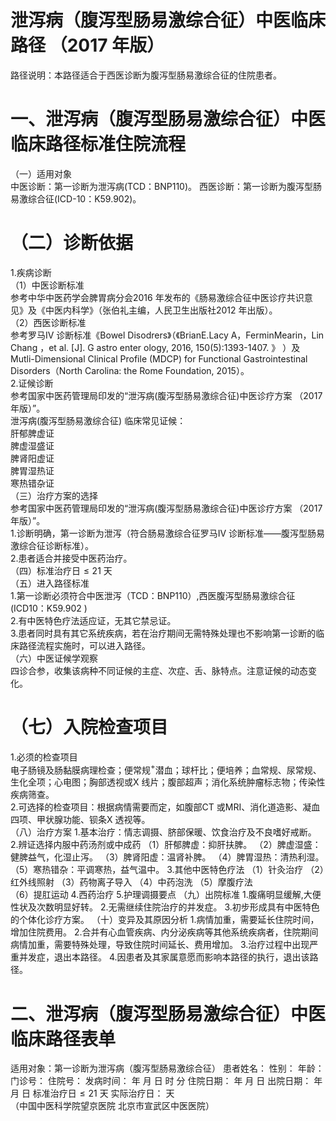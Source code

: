 # 泄泻病（腹泻型肠易激综合征）中医临床路径 （2017 年版）  
路径说明：本路径适合于西医诊断为腹泻型肠易激综合征的住院患者。  
# 一、泄泻病（腹泻型肠易激综合征）中医临床路径标准住院流程  
（一）适用对象  
中医诊断：第一诊断为泄泻病(TCD：BNP110)。 西医诊断：第一诊断为腹泻型肠易激综合征(ICD-10：K59.902)。  
# （二）诊断依据  
1.疾病诊断  
（1）中医诊断标准  
参考中华中医药学会脾胃病分会2016 年发布的《肠易激综合征中医诊疗共识意见》及《中医内科学》（张伯礼主编，人民卫生出版社2012 年出版）。  
（2）西医诊断标准  
参考罗马IV 诊断标准《Bowel Disodrers》（《BrianE.Lacy A，FerminMearin，Lin Chang ，et al. [J]. G astro enter ology, 2016, 150(5):1393-1407. 》 ）及 Mutli-Dimensional Clinical Profile (MDCP) for Functional Gastrointestinal  Disorders（North Carolina: the Rome Foundation, 2015）。  
2.证候诊断  
参考国家中医药管理局印发的“泄泻病(腹泻型肠易激综合征)中医诊疗方案
（2017 年版）”。  
泄泻病(腹泻型肠易激综合征) 临床常见证候：  
肝郁脾虚证  
脾虚湿盛证  
脾肾阳虚证  
脾胃湿热证  
寒热错杂证  
（三）治疗方案的选择  
参考国家中医药管理局印发的“泄泻病(腹泻型肠易激综合征)中医诊疗方案
（2017 年版）”。  
1.诊断明确，第一诊断为泄泻（符合肠易激综合征罗马IV 诊断标准——腹泻型肠易激综合征诊断标准）。  
2.患者适合并接受中医药治疗。  
（四）标准治疗日${\leqslant}21$ 天  
（五）进入路径标准  
1.第一诊断必须符合中医泄泻（TCD：BNP110）,西医腹泻型肠易激综合征 (ICD10：K59.902 )  
2.有中医特色疗法适应证，无其它禁忌证。  
3.患者同时具有其它系统疾病，若在治疗期间无需特殊处理也不影响第一诊断的临床路径流程实施时，可以进入路径。  
（六）中医证候学观察  
四诊合参，收集该病种不同证候的主症、次症、舌、脉特点。注意证候的动态变化。  
# （七）入院检查项目  
1.必须的检查项目  
电子肠镜及肠黏膜病理检查；便常规$^+$潜血；球杆比；便培养；血常规、尿常规、生化全项；心电图；胸部透视或X 线片；腹部超声；消化系统肿瘤标志物；传染性疾病筛查。  
2.可选择的检查项目：根据病情需要而定，如腹部CT 或MRI、消化道造影、凝血四项、甲状腺功能、钡条X 透视等。  
（八）治疗方案 1.基本治疗：情志调摄、脐部保暖、饮食治疗及不良嗜好戒断。 2.辨证选择内服中药汤剂或中成药  （1）肝郁脾虚：抑肝扶脾。  （2）脾虚湿盛：健脾益气，化湿止泻。 （3）脾肾阳虚：温肾补脾。 （4）脾胃湿热：清热利湿。 （5）寒热错杂：平调寒热，益气温中。 3.其他中医特色疗法 （1）针灸治疗 （2）红外线照射 （3）药物离子导入 （4）中药泡洗 （5）摩腹疗法  
（6）提肛运动 4.西药治疗  5.护理调摄要点 （九）出院标准   1.腹痛明显缓解,大便性状及次数明显好转。  2.无需继续住院治疗的并发症。 3.初步形成具有中医特色的个体化诊疗方案。 （十）变异及其原因分析 1.病情加重，需要延长住院时间，增加住院费用。 2.合并有心血管疾病、内分泌疾病等其他系统疾病者，住院期间病情加重，需要特殊处理，导致住院时间延长、费用增加。 3.治疗过程中出现严重并发症，退出本路径。 4.因患者及其家属意愿而影响本路径的执行，退出该路径。  
# 二、泄泻病（腹泻型肠易激综合征）中医临床路径表单  
适用对象：第一诊断为泄泻病（腹泻型肠易激综合征） 患者姓名：          性别：    年龄：    门诊号：         住院号：            发病时间：   年  月  日  时  分 住院日期：   年  月  日 出院日期：   年  月   日 标准治疗日${\leqslant}21$ 天               实际治疗日：   天  
（中国中医科学院望京医院 北京市宣武区中医医院）  